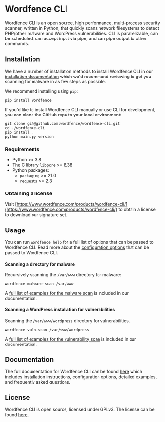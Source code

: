 # Wordfence CLI

 Wordfence CLI is an open source, high performance, multi-process security scanner, written in Python, that quickly scans network filesystems to detect PHP/other malware and WordPress vulnerabilities. CLI is parallelizable, can be scheduled, can accept input via pipe, and can pipe output to other commands.

## Installation

We have a number of installation methods to install Wordfence CLI in our [installation documentation](https://github.com/wordfence/wordfence-cli/blob/v3.0.1/docs/Installation.md) which we'd recommend reviewing to get you scanning for malware in as few steps as possible. 

We recommend installing using `pip`:

	pip install wordfence

If you'd like to install Wordfence CLI manually or use CLI for development, you can clone the GitHub repo to your local environment:

	git clone git@github.com:wordfence/wordfence-cli.git
	cd ./wordfence-cli
	pip install .
	python main.py version

### Requirements

- Python >= 3.8
- The C library `libpcre` >= 8.38
- Python packages:
	- `packaging` >= 21.0 
	- `requests` >= 2.3

### Obtaining a license

Visit [https://www.wordfence.com/products/wordfence-cli/](https://www.wordfence.com/products/wordfence-cli/) to obtain a license to download our signature set.

## Usage

You can run `wordfence help` for a full list of options that can be passed to Wordfence CLI. Read more about the [configuration options](https://github.com/wordfence/wordfence-cli/blob/v3.0.1/docs/Configuration.md) that can be passed to Wordfence CLI.

#### Scanning a directory for malware

Recursively scanning the `/var/www` directory for malware:

	wordfence malware-scan /var/www

A [full list of examples for the malware scan](https://github.com/wordfence/wordfence-cli/blob/v3.0.1/docs/malware-scan/Examples.md) is included in our documentation.

#### Scanning a WordPress installation for vulnerabilities

Scanning the `/var/www/wordpress` directory for vulnerabilities. 

	wordfence vuln-scan /var/www/wordpress

A [full list of examples for the vulnerability scan](https://github.com/wordfence/wordfence-cli/blob/v3.0.1/docs/vuln-scan/Examples.md) is included in our documentation.

## Documentation

The full documentation for Wordfence CLI can be found [here](https://github.com/wordfence/wordfence-cli/blob/v3.0.1/docs/) which includes installation instructions, configuration options, detailed examples, and frequently asked questions.

## License

Wordfence CLI is open source, licensed under GPLv3. The license can be found [here](https://github.com/wordfence/wordfence-cli/blob/v3.0.1/LICENSE).
